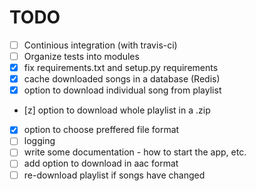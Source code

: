 TODO
====

- [ ] Continious integration (with travis-ci)
- [ ] Organize tests into modules
- [x] fix requirements.txt and setup.py requirements
- [x] cache downloaded songs in a database (Redis)
- [x] option to download individual song from playlist
- [z] option to download whole playlist in a .zip
- [x] option to choose preffered file format
- [ ] logging
- [ ] write some documentation - how to start the app, etc.
- [ ] add option to download in aac format
- [ ] re-download playlist if songs have changed
